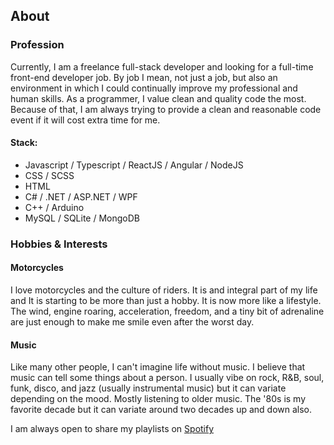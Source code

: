 ## About

### Profession

Currently, I am a freelance full-stack developer and looking for a full-time front-end developer job. By job I mean, not just a job, but also an environment in which I could continually improve my professional and human skills. As a programmer, I value clean and quality code the most. Because of that, I am always trying to provide a clean and reasonable code event if it will cost extra time for me.

#### Stack:

-   Javascript / Typescript / ReactJS / Angular / NodeJS
-   CSS / SCSS
-   HTML
-   C# / .NET / ASP.NET / WPF
-   C++ / Arduino
-   MySQL / SQLite / MongoDB

### Hobbies & Interests

#### Motorcycles

I love motorcycles and the culture of riders. It is and integral part of my life and It is starting to be more than just a hobby. It is now more like a lifestyle. The wind, engine roaring, acceleration, freedom, and a tiny bit of adrenaline are just enough to make me smile even after the worst day.

#### Music

Like many other people, I can't imagine life without music. I believe that music can tell some things about a person.
I usually vibe on rock, R&B, soul, funk, disco, and jazz (usually instrumental music) but it can variate depending on the mood.
Mostly listening to older music. The '80s is my favorite decade but it can variate around two decades up and down also.

I am always open to share my playlists on [Spotify](https://open.spotify.com/user/11148697856?si=4c4181ea13464df6)
